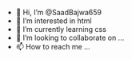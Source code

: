 - 👋 Hi, I’m @SaadBajwa659
- 👀 I’m interested in html
- 🌱 I’m currently learning css
- 💞️ I’m looking to collaborate on ...
- 📫 How to reach me ...

<!---
SaadBajwa659/SaadBajwa659 is a ✨ special ✨ repository because its `README.md` (this file) appears on your GitHub profile.
You can click the Preview link to take a look at your changes.
--->
